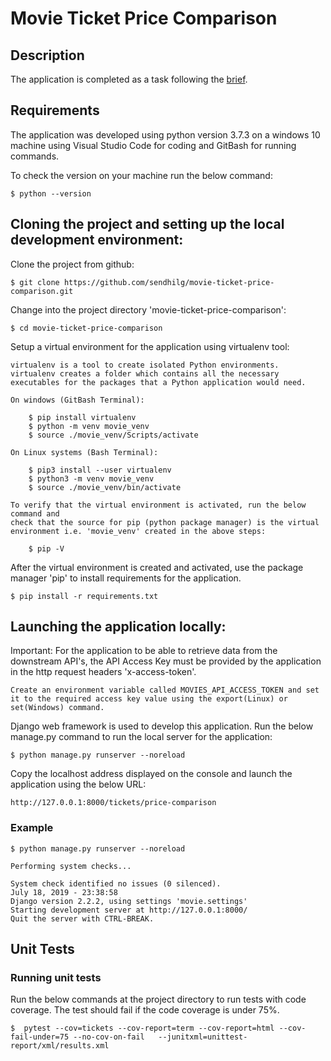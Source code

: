 # Movie Ticket Price Comparison

## Description
The application is completed as a task following the [brief](BRIEF.md).


## Requirements
The application was developed using python version 3.7.3 on a windows 10 machine 
using Visual Studio Code for coding and GitBash for running commands.

To check the version on your machine run the below command:

    $ python --version


## Cloning the project and setting up the local development environment:
Clone the project from github:

    $ git clone https://github.com/sendhilg/movie-ticket-price-comparison.git


Change into the project directory 'movie-ticket-price-comparison':

    $ cd movie-ticket-price-comparison


Setup a virtual environment for the application using virtualenv tool:

    virtualenv is a tool to create isolated Python environments. virtualenv creates a folder which contains all the necessary executables for the packages that a Python application would need.

    On windows (GitBash Terminal):

        $ pip install virtualenv
        $ python -m venv movie_venv
        $ source ./movie_venv/Scripts/activate

    On Linux systems (Bash Terminal):

        $ pip3 install --user virtualenv
        $ python3 -m venv movie_venv
        $ source ./movie_venv/bin/activate

    To verify that the virtual environment is activated, run the below command and 
    check that the source for pip (python package manager) is the virtual environment i.e. 'movie_venv' created in the above steps:

        $ pip -V

After the virtual environment is created and activated, use the package manager 'pip' to install 
requirements for the application.

    $ pip install -r requirements.txt


## Launching the application locally:

Important:
    For the application to be able to retrieve data from the downstream API's, the API Access Key must be 
    provided by the application in the http request headers 'x-access-token'.

    Create an environment variable called MOVIES_API_ACCESS_TOKEN and set it to the required access key value using the export(Linux) or set(Windows) command.

Django web framework is used to develop this application. Run the below manage.py command to run the local server
for the application:

    $ python manage.py runserver --noreload

Copy the localhost address displayed on the console and launch the application using the below URL:

    http://127.0.0.1:8000/tickets/price-comparison


### Example
```
$ python manage.py runserver --noreload

Performing system checks...

System check identified no issues (0 silenced).
July 18, 2019 - 23:38:58
Django version 2.2.2, using settings 'movie.settings'
Starting development server at http://127.0.0.1:8000/
Quit the server with CTRL-BREAK.

```

## Unit Tests

### Running unit tests
Run the below commands at the project directory to run tests with code coverage. The test should fail if the 
code coverage is under 75%.

    $  pytest --cov=tickets --cov-report=term --cov-report=html --cov-fail-under=75 --no-cov-on-fail   --junitxml=unittest-report/xml/results.xml
